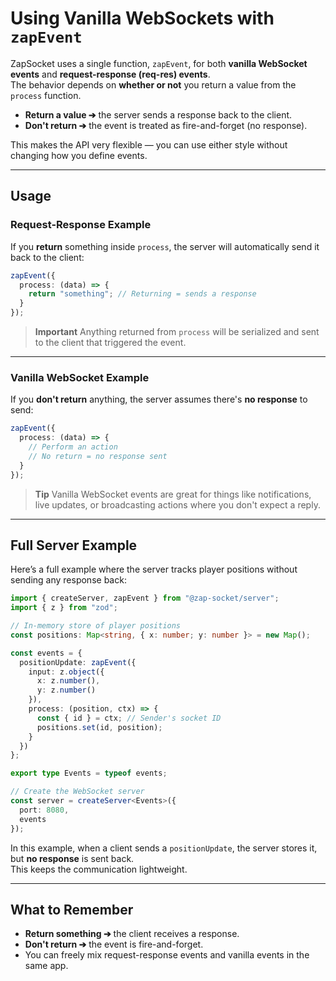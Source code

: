 # Using Vanilla WebSockets with `zapEvent`

ZapSocket uses a single function, `zapEvent`, for both **vanilla WebSocket events** and **request-response (req-res) events**.  
The behavior depends on **whether or not** you return a value from the `process` function.

- **Return a value ➔** the server sends a response back to the client.
- **Don't return ➔** the event is treated as fire-and-forget (no response).

This makes the API very flexible — you can use either style without changing how you define events.

---

## Usage

### Request-Response Example

If you **return** something inside `process`, the server will automatically send it back to the client:

```ts
zapEvent({
  process: (data) => {
    return "something"; // Returning = sends a response
  }
});
```

> **Important**
> Anything returned from `process` will be serialized and sent to the client that triggered the event.

---

### Vanilla WebSocket Example

If you **don't return** anything, the server assumes there's **no response** to send:

```ts
zapEvent({
  process: (data) => {
    // Perform an action
    // No return = no response sent
  }
});
```

> **Tip**
> Vanilla WebSocket events are great for things like notifications, live updates, or broadcasting actions where you don't expect a reply.

---

## Full Server Example

Here’s a full example where the server tracks player positions without sending any response back:

```ts
import { createServer, zapEvent } from "@zap-socket/server";
import { z } from "zod";

// In-memory store of player positions
const positions: Map<string, { x: number; y: number }> = new Map();

const events = {
  positionUpdate: zapEvent({
    input: z.object({
      x: z.number(),
      y: z.number()
    }),
    process: (position, ctx) => {
      const { id } = ctx; // Sender's socket ID
      positions.set(id, position);
    }
  })
};

export type Events = typeof events;

// Create the WebSocket server
const server = createServer<Events>({
  port: 8080,
  events
});
```

In this example, when a client sends a `positionUpdate`, the server stores it, but **no response** is sent back.  
This keeps the communication lightweight.

---

## What to Remember

- **Return something ➔** the client receives a response.
- **Don't return ➔** the event is fire-and-forget.
- You can freely mix request-response events and vanilla events in the same app.

